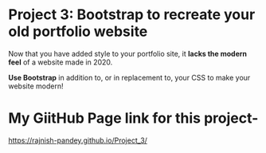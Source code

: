 # Project 3: Bootstrap to recreate your old portfolio website

Now that you have added style to your portfolio site, it **lacks the modern feel** of a website made in 2020.

**Use Bootstrap** in addition to, or in replacement to, your CSS to make your website modern!

# My GiitHub Page link for this project-

https://rajnish-pandey.github.io/Project_3/
